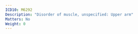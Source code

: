 ```yaml
---
ICD10: M6292
Description: "Disorder of muscle, unspecified: Upper arm"
Matters: No
Weight: 0
---
```

